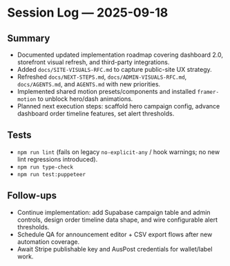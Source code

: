 # Session Log — 2025-09-18

## Summary
- Documented updated implementation roadmap covering dashboard 2.0, storefront visual refresh, and third-party integrations.
- Added `docs/SITE-VISUALS-RFC.md` to capture public-site UX strategy.
- Refreshed `docs/NEXT-STEPS.md`, `docs/ADMIN-VISUALS-RFC.md`, `docs/AGENTS.md`, and `AGENTS.md` with new priorities.
- Implemented shared motion presets/components and installed `framer-motion` to unblock hero/dash animations.
- Planned next execution steps: scaffold hero campaign config, advance dashboard order timeline features, set alert thresholds.

## Tests
- `npm run lint` (fails on legacy `no-explicit-any` / hook warnings; no new lint regressions introduced).
- `npm run type-check`
- `npm run test:puppeteer`

## Follow-ups
- Continue implementation: add Supabase campaign table and admin controls, design order timeline data shape, and wire configurable alert thresholds.
- Schedule QA for announcement editor + CSV export flows after new automation coverage.
- Await Stripe publishable key and AusPost credentials for wallet/label work.
